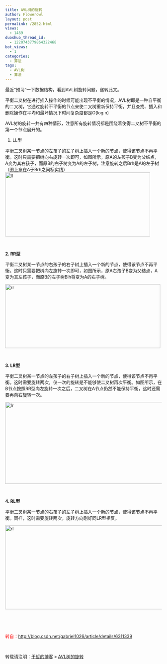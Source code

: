 ```yaml
---
title: AVL树的旋转
author: Flowerowl
layout: post
permalink: /2852.html
views:
  - 1489
duoshuo_thread_id:
  - 1220743779864322468
bot_views:
  - 1
categories:
  - 算法
tags:
  - AVL树
  - 算法
---
```

最近“预习”一下数据结构，看到AVL树旋转问题，遂转此文。

平衡二叉树在进行插入操作的时候可能出现不平衡的情况，AVL树即是一种自平衡的二叉树，它通过旋转不平衡的节点来使二叉树重新保持平衡，并且查找、插入和删除操作在平均和最坏情况下时间复杂度都是O(log n)

AVL树的旋转一共有四种情形，注意所有旋转情况都是围绕着使得二叉树不平衡的第一个节点展开的。

1. LL型

平衡二叉树某一节点的左孩子的左子树上插入一个新的节点，使得该节点不再平衡。这时只需要把树向右旋转一次即可，如图所示，原A的左孩子B变为父结点，A变为其右孩子，而原B的右子树变为A的左子树，注意旋转之后Brh是A的左子树（图上忘在A于Brh之间标实线）  
[<img class="alignnone size-full wp-image-2853" alt="ll" src="http://lazynight.me/wp-content/uploads/2013/04/ll.jpg" width="466" height="205" />][1]

&nbsp;

**2. RR型**

平衡二叉树某一节点的右孩子的右子树上插入一个新的节点，使得该节点不再平衡。这时只需要把树向左旋转一次即可，如图所示，原A右孩子B变为父结点，A变为其左孩子，而原B的左子树Blh将变为A的右子树。

[<img class="alignnone size-full wp-image-2854" alt="rr" src="http://lazynight.me/wp-content/uploads/2013/04/rr.jpg" width="499" height="205" />][2]

&nbsp;

**3. LR型**

平衡二叉树某一节点的左孩子的右子树上插入一个新的节点，使得该节点不再平衡。这时需要旋转两次，仅一次的旋转是不能够使二叉树再次平衡。如图所示，在B节点按照RR型向左旋转一次之后，二叉树在A节点仍然不能保持平衡，这时还需要再向右旋转一次。

[<img class="alignnone size-full wp-image-2855" alt="lr" src="http://lazynight.me/wp-content/uploads/2013/04/lr.jpg" width="877" height="262" />][3]

&nbsp;

**4. RL型**

平衡二叉树某一节点的右孩子的左子树上插入一个新的节点，使得该节点不再平衡。同样，这时需要旋转两次，旋转方向刚好同LR型相反。

[<img class="alignnone size-full wp-image-2856" alt="rl" src="http://lazynight.me/wp-content/uploads/2013/04/rl.jpg" width="892" height="269" />][4]

&nbsp;

&nbsp;

<span style="color: #ff0000;">转自：<a href="http://blog.csdn.net/gabriel1026/article/details/6311339"><span style="color: #ff0000;">http://blog.csdn.net/gabriel1026/article/details/6311339</span></a></span>

&nbsp;

转载请注明：[于哲的博客][5] &raquo; [AVL树的旋转][6]

 [1]: http://lazynight.me/wp-content/uploads/2013/04/ll.jpg
 [2]: http://lazynight.me/wp-content/uploads/2013/04/rr.jpg
 [3]: http://lazynight.me/wp-content/uploads/2013/04/lr.jpg
 [4]: http://lazynight.me/wp-content/uploads/2013/04/rl.jpg
 [5]: http://lazynight.me
 [6]: http://lazynight.me/2852.html